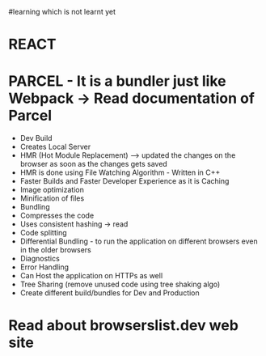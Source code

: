 #learning which is not learnt yet
# REACT


# PARCEL - It is a bundler just like Webpack -> Read documentation of Parcel 
- Dev Build
- Creates Local Server
- HMR (Hot Module Replacement) --> updated the changes on the browser as soon as the changes gets saved
- HMR is done using File Watching Algorithm - Written in C++
- Faster Builds and Faster Developer Experience as it is Caching
- Image optimization 
- Minification of files
- Bundling
- Compresses the code 
- Uses consistent hashing -> read
- Code splitting
- Differential Bundling - to run the application on different browsers even in the older browsers
- Diagnostics
- Error Handling
- Can Host the application on HTTPs as well
- Tree Sharing (remove unused code using tree shaking algo)
- Create different build/bundles for Dev and Production

# Read about browserslist.dev web site
